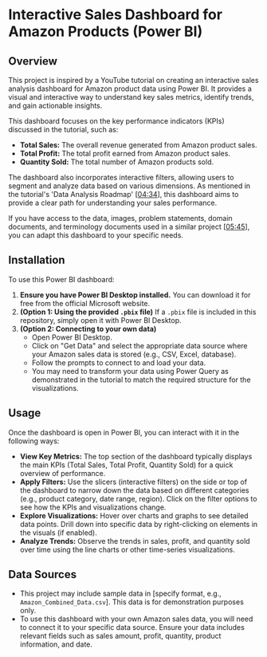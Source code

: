 # Interactive Sales Dashboard for Amazon Products (Power BI)

## Overview

This project is inspired by a YouTube tutorial on creating an interactive sales analysis dashboard for Amazon product data using Power BI. It provides a visual and interactive way to understand key sales metrics, identify trends, and gain actionable insights.

This dashboard focuses on the key performance indicators (KPIs) discussed in the tutorial, such as:

* **Total Sales:** The overall revenue generated from Amazon product sales.
* **Total Profit:** The total profit earned from Amazon product sales.
* **Quantity Sold:** The total number of Amazon products sold.

The dashboard also incorporates interactive filters, allowing users to segment and analyze data based on various dimensions. As mentioned in the tutorial's 'Data Analysis Roadmap' \[[04:34](http://www.youtube.com/watch?v=QhrnZGoSK70&t=274)\], this dashboard aims to provide a clear path for understanding your sales performance.

If you have access to the data, images, problem statements, domain documents, and terminology documents used in a similar project \[[05:45](http://www.youtube.com/watch?v=QhrnZGoSK70&t=345)\], you can adapt this dashboard to your specific needs.

## Installation

To use this Power BI dashboard:

1.  **Ensure you have Power BI Desktop installed.** You can download it for free from the official Microsoft website.
2.  **(Option 1: Using the provided `.pbix` file)** If a `.pbix` file is included in this repository, simply open it with Power BI Desktop.
3.  **(Option 2: Connecting to your own data)**
    * Open Power BI Desktop.
    * Click on "Get Data" and select the appropriate data source where your Amazon sales data is stored (e.g., CSV, Excel, database).
    * Follow the prompts to connect to and load your data.
    * You may need to transform your data using Power Query as demonstrated in the tutorial to match the required structure for the visualizations.

## Usage

Once the dashboard is open in Power BI, you can interact with it in the following ways:

* **View Key Metrics:** The top section of the dashboard typically displays the main KPIs (Total Sales, Total Profit, Quantity Sold) for a quick overview of performance.
* **Apply Filters:** Use the slicers (interactive filters) on the side or top of the dashboard to narrow down the data based on different categories (e.g., product category, date range, region). Click on the filter options to see how the KPIs and visualizations change.
* **Explore Visualizations:** Hover over charts and graphs to see detailed data points. Drill down into specific data by right-clicking on elements in the visuals (if enabled).
* **Analyze Trends:** Observe the trends in sales, profit, and quantity sold over time using the line charts or other time-series visualizations.

## Data Sources

* This project may include sample data in [specify format, e.g., `Amazon_Combined_Data.csv`]. This data is for demonstration purposes only.
* To use this dashboard with your own Amazon sales data, you will need to connect it to your specific data source. Ensure your data includes relevant fields such as sales amount, profit, quantity, product information, and date.
